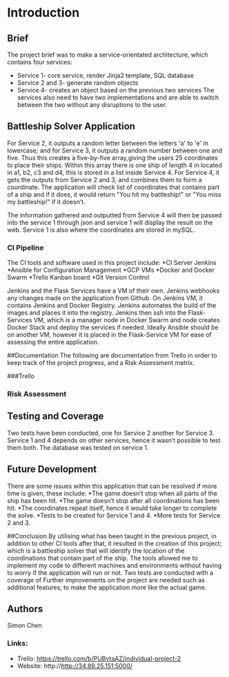 # Introduction

## Brief
The project brief was to make a service-orientated architecture, which contains four services:
* Service 1- core service, render Jinja2 template, SQL database
* Service 2 and 3- generate random objects
* Service 4- creates an object based on the previous two services 
The services also need to have two implementations and are able to switch between the two without any disruptions to the user. 


## Battleship Solver Application
For Service 2, it outputs a random letter between the letters 'a' to 'e' in lowercase; and for Service 3, it outputs a random number between one and five. Thus this creates a five-by-five array,giving the users 25 coordinates to place their ships. Within this array there is one ship of length 4 in located in a1, b2, c3 and d4, this is stored in a list inside Service 4.
For Service 4, it gets the outputs from Service 2 and 3, and combines them to form a coordinate. The application will check list of coordinates that contains part of a ship and if it does, it would return "You hit my battleship!" or "You miss my battleship!" if it doesn’t. 

The information gathered and outputted from Service 4 will then be passed into the service 1 through json and service 1 will display the result on the web. Service 1 is also where the coordinates are stored in mySQL.

### CI Pipeline
The CI tools and software used in this project include:
*CI Server Jenkins 
*Ansible for Configuration Management
*GCP VMs
*Docker and Docker Swarm 
*Trello Kanban board 
*Git Version Control 

Jenkins and the Flask Services have a VM of their own. 
Jenkins webhooks any changes made on the application from Github. 
On Jenkins VM, it contains Jenkins and Docker Registry. Jenkins automates the build of the images and places it into the registry.
Jenkins then ssh into the Flask-Services VM, which is a manager node in Docker Swarm and node creates Docker Stack and deploy the services if needed.
Ideally Ansible should be on another VM, however it is placed in the Flask-Service VM for ease of assessing the entire application.

##Documentation
The following are documentation from Trello in order to keep track of the project progress, and a Risk Assessment matrix.

###Trello



### Risk Assessment



## Testing and Coverage 
Two tests have been conducted, one for Service 2 another for Service 3.
Service 1 and 4 depends on other services, hence it wasn’t possible to test them both.
The database was tested on service 1.




## Future Development
There are some issues within this application that can be resolved if more time is given, these include:
*The game doesn’t stop when all parts of the ship has been hit.
*The game doesn’t stop after all coordinations has been hit.
*The coordinates repeat itself, hence it would take longer to complete the solve. 
*Tests to be created for Service 1 and 4.
*More tests for Service 2 and 3. 

##Conclusion
By utilising what has been taught in the previous project, in addition to other CI tools after that, it resulted in the creation of this project; which is a battleship solver that will identify the location of the coordinations that contain part of the ship. 
The tools allowed me to implement my code to different machines and environments without having to worry if the application will run or not.
Two tests are conducted with a coverage of 
Further improvements on the project are needed such as additional features, to make the application more like the actual game. 

## Authors
Simon Chen

### Links:
* Trello: https://trello.com/b/PUBvtaAZ/individual-project-2
* Website: http://http://34.89.25.151:5000/






